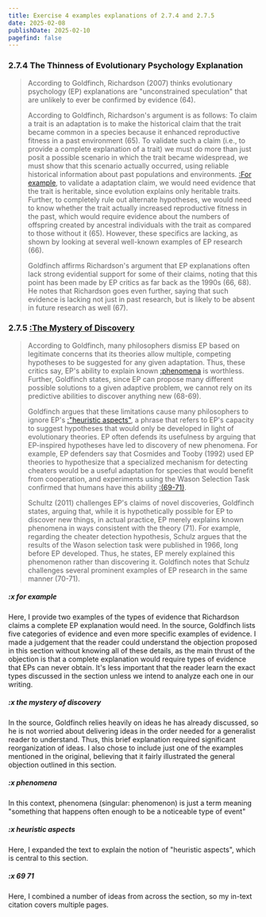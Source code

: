 ```yaml
---
title: Exercise 4 examples explanations of 2.7.4 and 2.7.5
date: 2025-02-08
publishDate: 2025-02-10
pagefind: false
---
```


### 2.7.4 The Thinness of Evolutionary Psychology Explanation

> According to Goldfinch, Richardson (2007) thinks evolutionary psychology (EP) explanations are "unconstrained speculation" that are unlikely to ever be confirmed by evidence (64).
>
> According to Goldfinch, Richardson's argument is as follows: To claim a trait is an adaptation is to make the historical claim that the trait became common in a species because it enhanced reproductive fitness in a past environment (65). To validate such a claim (i.e., to provide a complete explanation of a trait) we must do more than just posit a possible scenario in which the trait became widespread, we must show that this scenario actually occurred, using reliable historical information about past populations and environments. [:For example](#x-for-example), to validate a adaptation claim, we would need evidence that the trait is heritable, since evolution explains only heritable traits. Further, to completely rule out alternate hypotheses, we would need to know whether the trait actually increased reproductive fitness in the past, which would require evidence about the numbers of offspring created by ancestral individuals with the trait as compared to those without it (65). However, these specifics are lacking, as shown by looking at several well-known examples of EP research (66).
>
> Goldfinch affirms Richardson's argument that EP explanations often lack strong evidential support for some of their claims, noting that this point has been made by EP critics as far back as the 1990s (66, 68). He notes that Richardson goes even further, saying that such evidence is lacking not just in past research, but is likely to be absent in future research as well (67).

### 2.7.5 [:The Mystery of Discovery](#x-the-mystery-of-discovery)

> According to Goldfinch, many philosophers dismiss EP based on legitimate concerns that its theories allow multiple, competing hypotheses to be suggested for any given adaptation. Thus, these critics say, EP's ability to explain known [:phenomena](#x-phenomena) is worthless. Further, Goldfinch states, since EP can propose many different possible solutions to a given adaptive problem, we cannot rely on its predictive abilities to discover anything new (68-69).
>
> Goldfinch argues that these limitations cause many philosophers to ignore EP's [:"heuristic aspects"](#x-heuristic-aspects), a phrase that refers to EP's capacity to suggest hypotheses that would only be developed in light of evolutionary theories. EP often defends its usefulness by arguing that EP-inspired hypotheses have led to discovery of new phenomena. For example, EP defenders say that Cosmides and Tooby (1992) used EP theories to hypothesize that a specialized mechanism for detecting cheaters would be a useful adaptation for species that would benefit from cooperation, and experiments using the Wason Selection Task confirmed that humans have this ability [:(69-71)](#x-69-71).
>
> Schultz (2011) challenges EP's claims of novel discoveries, Goldfinch states, arguing that, while it is hypothetically possible for EP to discover new things, in actual practice, EP merely explains known phenomena in ways consistent with the theory (71). For example, regarding the cheater detection hypothesis, Schulz argues that the results of the Wason selection task were published in 1966, long before EP developed. Thus, he states, EP merely explained this phenomenon rather than discovering it. Goldfinch notes that Schulz challenges several prominent examples of EP research in the same manner (70-71).

##### :x for example

Here, I provide two examples of the types of evidence that Richardson claims a complete EP explanation would need. In the source, Goldfinch lists five categories of evidence and even more specific examples of evidence. I made a judgement that the reader could understand the objection proposed in this section without knowing all of these details, as the main thrust of the objection is that a complete explanation would require types of evidence that EPs can never obtain. It's less important that the reader learn the exact types discussed in the section unless we intend to analyze each one in our writing.

##### :x the mystery of discovery

In the source, Goldfinch relies heavily on ideas he has already discussed, so he is not worried about delivering ideas in the order needed for a generalist reader to understand. Thus, this brief explanation required significant reorganization of ideas. I also chose to include just one of the examples mentioned in the original, believing that it fairly illustrated the general objection outlined in this section.

##### :x phenomena

In this context, phenomena (singular: phenomenon) is just a term meaning "something that happens often enough to be a noticeable type of event"

##### :x heuristic aspects

Here, I expanded the text to explain the notion of "heuristic aspects", which is central to this section.

##### :x 69 71

Here, I combined a number of ideas from across the section, so my in-text citation covers multiple pages.
